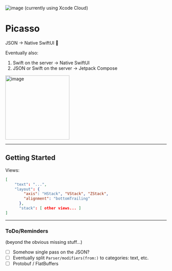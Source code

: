 ![image](https://github.com/avielg/picasso/actions/workflows/ios.yml/badge.svg) (currently using Xcode Cloud)
# Picasso

JSON → Native SwiftUI 🎉

Eventually also:
1. Swift on the server → Native SwiftUI
2. JSON or Swift on the server → Jetpack Compose

<img width="200" alt="image" src="https://github.com/avielg/picasso/assets/5012557/a65ec658-9132-4262-8c17-d353ad670b6a">

---

## Getting Started

Views:
```json
[
	"text": "...",
	"layout": {
		"axis": "HStack", "VStack", "ZStack",
		"alignment": "bottomTrailing"
	  },
	  "stack": [ other views...	]
]
```

---

### ToDo/Reminders
(beyond the obvious missing stuff...)
- [ ] Somehow single pass on the JSON?
- [ ] Eventually split ``Parser/modifiers(from:)`` to categories: text, etc.
- [ ] Protobuf / FlatBuffers
